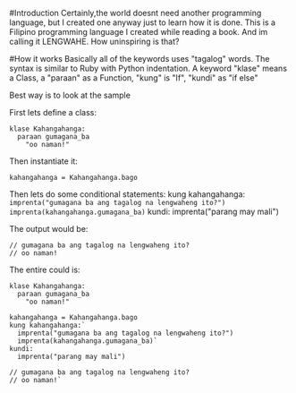 #Introduction
Certainly,the world doesnt need another programming language, but I created one anyway just to learn how it is done. 
This is a Filipino programming language I created while reading a book. And im calling it LENGWAHE. How uninspiring is that?

#How it works
Basically all of the keywords uses "tagalog" words. The syntax is
similar to Ruby with Python indentation. A keyword "klase" means a
Class, a "paraan" as a Function, "kung" is "If", "kundi" as "if else"

Best way is to look at the sample


First lets define a class:

    klase Kahangahanga:
      paraan gumagana_ba 
        "oo naman!"

Then instantiate it:

    kahangahanga = Kahangahanga.bago

Then lets do some conditional statements:
    kung kahangahanga:`
      imprenta("gumagana ba ang tagalog na lengwaheng ito?")
      imprenta(kahangahanga.gumagana_ba)`
    kundi:
      imprenta("parang may mali")

The output would be:

    // gumagana ba ang tagalog na lengwaheng ito?
    // oo naman!


The entire could is:

    klase Kahangahanga:
      paraan gumagana_ba 
        "oo naman!"

    kahangahanga = Kahangahanga.bago
    kung kahangahanga:`
      imprenta("gumagana ba ang tagalog na lengwaheng ito?")
      imprenta(kahangahanga.gumagana_ba)`
    kundi:
      imprenta("parang may mali")

    // gumagana ba ang tagalog na lengwaheng ito?
    // oo naman!`

